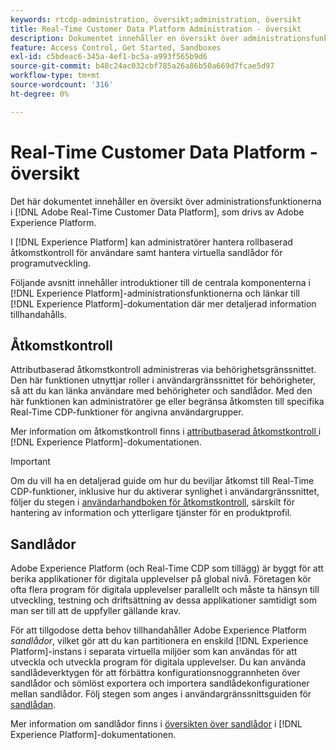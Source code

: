 ```yaml
---
keywords: rtcdp-administration, översikt;administration, översikt
title: Real-Time Customer Data Platform Administration - översikt
description: Dokumentet innehåller en översikt över administrationsfunktionerna i Adobe Real-Time Customer Data Platform, som drivs av Adobe Experience Platform.
feature: Access Control, Get Started, Sandboxes
exl-id: c5bdeac6-345a-4ef1-bc5a-a993f565b9d6
source-git-commit: b48c24ac032cbf785a26a86b50a669d7fcae5d97
workflow-type: tm+mt
source-wordcount: '316'
ht-degree: 0%

---
```


# Real-Time Customer Data Platform - översikt

Det här dokumentet innehåller en översikt över administrationsfunktionerna i [!DNL Adobe Real-Time Customer Data Platform], som drivs av Adobe Experience Platform.

I [!DNL Experience Platform] kan administratörer hantera rollbaserad åtkomstkontroll för användare samt hantera virtuella sandlådor för programutveckling.

Följande avsnitt innehåller introduktioner till de centrala komponenterna i [!DNL Experience Platform]-administrationsfunktionerna och länkar till [!DNL Experience Platform]-dokumentation där mer detaljerad information tillhandahålls.

## Åtkomstkontroll

Attributbaserad åtkomstkontroll administreras via behörighetsgränssnittet. Den här funktionen utnyttjar roller i användargränssnittet för behörigheter, så att du kan länka användare med behörigheter och sandlådor. Med den här funktionen kan administratörer ge eller begränsa åtkomsten till specifika Real-Time CDP-funktioner för angivna användargrupper.

Mer information om åtkomstkontroll finns i [attributbaserad åtkomstkontroll ](/help/access-control/abac/overview.md) i [!DNL Experience Platform]-dokumentationen.

>[!IMPORTANT]
>
>Om du vill ha en detaljerad guide om hur du beviljar åtkomst till Real-Time CDP-funktioner, inklusive hur du aktiverar synlighet i användargränssnittet, följer du stegen i [användarhandboken för åtkomstkontroll](../../access-control/ui/overview.md), särskilt för hantering av information och ytterligare tjänster för en produktprofil.

## Sandlådor

Adobe Experience Platform (och Real-Time CDP som tillägg) är byggt för att berika applikationer för digitala upplevelser på global nivå. Företagen kör ofta flera program för digitala upplevelser parallellt och måste ta hänsyn till utveckling, testning och driftsättning av dessa applikationer samtidigt som man ser till att de uppfyller gällande krav.

För att tillgodose detta behov tillhandahåller Adobe Experience Platform *sandlådor*, vilket gör att du kan partitionera en enskild [!DNL Experience Platform]-instans i separata virtuella miljöer som kan användas för att utveckla och utveckla program för digitala upplevelser. Du kan använda sandlådeverktygen för att förbättra konfigurationsnoggrannheten över sandlådor och sömlöst exportera och importera sandlådekonfigurationer mellan sandlådor. Följ stegen som anges i användargränssnittsguiden för [sandlådan](../../sandboxes/ui/sandbox-tooling.md).

Mer information om sandlådor finns i [översikten över sandlådor](../../sandboxes/home.md) i [!DNL Experience Platform]-dokumentationen.
